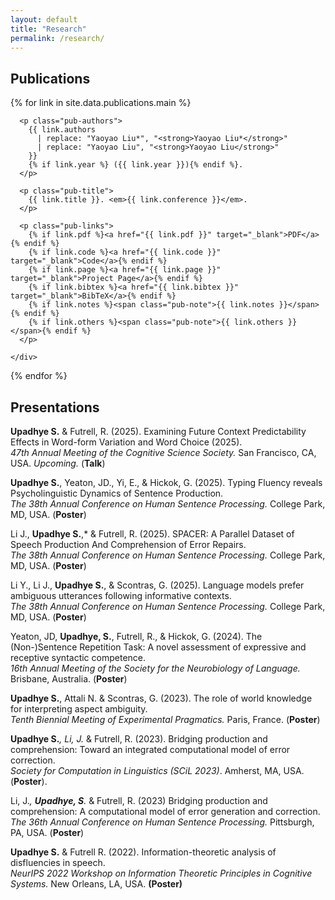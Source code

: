 ```yaml
---
layout: default
title: "Research"
permalink: /research/
---
```



<h2 class="pub-header">Publications</h2>

<div class="pub-list">
  {% for link in site.data.publications.main %}
    <div class="pub-item">

      <p class="pub-authors">
        {{ link.authors 
          | replace: "Yaoyao Liu*", "<strong>Yaoyao Liu*</strong>" 
          | replace: "Yaoyao Liu", "<strong>Yaoyao Liu</strong>" 
        }}
        {% if link.year %} ({{ link.year }}){% endif %}.
      </p>

      <p class="pub-title">
        {{ link.title }}. <em>{{ link.conference }}</em>.
      </p>

      <p class="pub-links">
        {% if link.pdf %}<a href="{{ link.pdf }}" target="_blank">PDF</a>{% endif %}
        {% if link.code %}<a href="{{ link.code }}" target="_blank">Code</a>{% endif %}
        {% if link.page %}<a href="{{ link.page }}" target="_blank">Project Page</a>{% endif %}
        {% if link.bibtex %}<a href="{{ link.bibtex }}" target="_blank">BibTeX</a>{% endif %}
        {% if link.notes %}<span class="pub-note">{{ link.notes }}</span>{% endif %}
        {% if link.others %}<span class="pub-note">{{ link.others }}</span>{% endif %}
      </p>

    </div>
  {% endfor %}
</div>

## Presentations

**Upadhye S.** & Futrell, R. (2025). Examining Future Context Predictability Effects in Word-form Variation and Word Choice (2025). <br>
*47th Annual Meeting of the Cognitive Science Society.* San Francisco, CA, USA. *Upcoming.* (**Talk**)

**Upadhye S.**, Yeaton, JD., Yi, E., & Hickok, G. (2025). Typing Fluency reveals Psycholinguistic Dynamics of Sentence Production. <br>
*The 38th Annual Conference on Human Sentence Processing.* College Park, MD, USA. (**Poster**)

Li J., **Upadhye S.**,* & Futrell, R. (2025). SPACER: A Parallel Dataset of Speech Production And Comprehension of Error Repairs. <br>
*The 38th Annual Conference on Human Sentence Processing.* College Park, MD, USA. (**Poster**)

Li Y., Li J., **Upadhye S.**, & Scontras, G. (2025). Language models prefer ambiguous utterances following informative contexts. <br>
*The 38th Annual Conference on Human Sentence Processing.* College Park, MD, USA. (**Poster**)

Yeaton, JD, **Upadhye, S.**, Futrell, R., & Hickok, G. (2024). The (Non-)Sentence Repetition Task: A novel assessment of expressive and receptive syntactic competence. <br> *16th Annual Meeting of the Society for the Neurobiology of Language.* Brisbane, Australia. (**Poster**)

**Upadhye S.**, Attali N. & Scontras, G. (2023). The role of world knowledge for interpreting aspect ambiguity. <br>
*Tenth Biennial Meeting of Experimental Pragmatics.* Paris, France. (**Poster**)

**Upadhye S.***, Li, J.* & Futrell, R. (2023). Bridging production and comprehension: Toward an integrated computational model of error correction. <br> *Society for Computation in Linguistics (SCiL 2023)*. Amherst, MA, USA. (**Poster**).

Li, J.*, **Upadhye, S**.* & Futrell, R. (2023) Bridging production and comprehension: A computational model of error generation and correction. <br>
*The 36th Annual Conference on Human Sentence Processing.* Pittsburgh, PA, USA. (**Poster**)

**Upadhye S.** & Futrell R. (2022). Information-theoretic analysis of disfluencies in speech. <br>
*NeurIPS 2022 Workshop on Information Theoretic Principles in Cognitive Systems.* New Orleans, LA, USA. **(Poster)**

